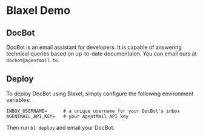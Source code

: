 # Blaxel Demo

## DocBot

DocBot is an email assistant for developers. It is capable of answering technical queries based on up-to-date documentaion. You can email ours at `docbot@agentmail.to`.

## Deploy

To deploy DocBot using Blaxel, simply configure the following environment variables:

```env
INBOX_USERNAME=      # a unique username for your DocBot's inbox
AGENTMAIL_API_KEY=   # your AgentMail API key
```

Then run `bl deploy` and email your DocBot.
